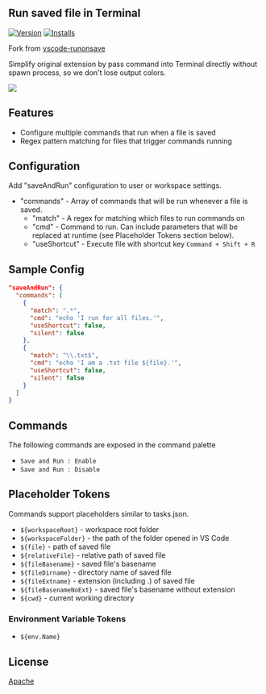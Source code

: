 ## Run saved file in Terminal

[![Version](https://vsmarketplacebadge.apphb.com/version/wk-j.save-and-run.svg)](https://marketplace.visualstudio.com/items?itemName=wk-j.save-and-run) [![Installs](https://vsmarketplacebadge.apphb.com/installs-short/wk-j.save-and-run.svg)](https://marketplace.visualstudio.com/items?itemName=wk-j.save-and-run)

Fork from [vscode-runonsave](https://github.com/emeraldwalk/vscode-runonsave)

Simplify original extension by pass command into Terminal directly without spawn process, so we don't lose output colors.

![](https://github.com/wk-j/vscode-save-and-run/raw/master/images/save-and-run.png)

## Features

- Configure multiple commands that run when a file is saved
- Regex pattern matching for files that trigger commands running

## Configuration

Add "saveAndRun" configuration to user or workspace settings.

- "commands" - Array of commands that will be run whenever a file is saved.
  - "match" - A regex for matching which files to run commands on
  - "cmd" - Command to run. Can include parameters that will be replaced at runtime (see Placeholder Tokens section below).
  - "useShortcut" - Execute file with shortcut key `Command + Shift + R`

## Sample Config

```json
"saveAndRun": {
  "commands": [
    {
      "match": ".*",
      "cmd": "echo 'I run for all files.'",
      "useShortcut": false,
      "silent": false
    },
    {
      "match": "\\.txt$",
      "cmd": "echo 'I am a .txt file ${file}.'",
      "useShortcut": false,
      "silent": false
    }
  ]
}
```

## Commands

The following commands are exposed in the command palette

- `Save and Run : Enable`
- `Save and Run : Disable`

## Placeholder Tokens

Commands support placeholders similar to tasks.json.

- `${workspaceRoot}` - workspace root folder
- `${workspaceFolder}` - the path of the folder opened in VS Code
- `${file}` - path of saved file
- `${relativeFile}` - relative path of saved file
- `${fileBasename}` -  saved file's basename
- `${fileDirname}` - directory name of saved file
- `${fileExtname}` - extension (including .) of saved file
- `${fileBasenameNoExt}` - saved file's basename without extension
- `${cwd}` - current working directory

### Environment Variable Tokens

- `${env.Name}`

## License

[Apache](https://github.com/wk-j/vscode-save-and-run/blob/master/LICENSE)
